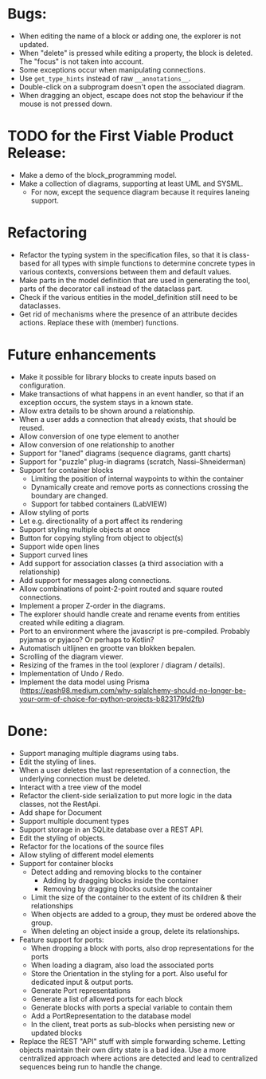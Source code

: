 

# Bugs:
* When editing the name of a block or adding one, the explorer is not updated.
* When "delete" is pressed while editing a property, the block is deleted. The "focus" is not taken into account.
* Some exceptions occur when manipulating connections.
* Use `get_type_hints` instead of raw `__annotations__`.
* Double-click on a subprogram doesn't open the associated diagram.
* When dragging an object, escape does not stop the behaviour if the mouse is not pressed down.


# TODO for the First Viable Product Release:
* Make a demo of the block_programming model.
* Make a collection of diagrams, supporting at least UML and SYSML.
  - For now, except the sequence diagram because it requires laneing support.

# Refactoring
* Refactor the typing system in the specification files, so that it is class-based for all types with
  simple functions to determine concrete types in various contexts, conversions between them and default values.
* Make parts in the model definition that are used in generating the tool, parts of the decorator call
  instead of the dataclass part.
* Check if the various entities in the model_definition still need to be dataclasses.
* Get rid of mechanisms where the presence of an attribute decides actions. Replace these with (member) functions.

# Future enhancements
* Make it possible for library blocks to create inputs based on configuration.
* Make transactions of what happens in an event handler, so that if an exception occurs, the system stays in a known 
  state.
* Allow extra details to be shown around a relationship.
* When a user adds a connection that already exists, that should be reused.
* Allow conversion of one type element to another
* Allow conversion of one relationship to another
* Support for "laned" diagrams (sequence diagrams, gantt charts)
* Support for "puzzle" plug-in diagrams (scratch, Nassi–Shneiderman)
* Support for container blocks
  * Limiting the position of internal waypoints to within the container
  * Dynamically create and remove ports as connections crossing the boundary are changed.
  * Support for tabbed containers (LabVIEW)
* Allow styling of ports
* Let e.g. directionality of a port affect its rendering
* Support styling multiple objects at once
* Button for copying styling from object to object(s)
* Support wide open lines
* Support curved lines
* Add support for association classes (a third association with a relationship)
* Add support for messages along connections.
* Allow combinations of point-2-point routed and square routed connections.
* Implement a proper Z-order in the diagrams.
* The explorer should handle create and rename events from entities created while editing a diagram.
* Port to an environment where the javascript is pre-compiled. Probably pyjamas or pyjaco? Or perhaps to Kotlin?
* Automatisch uitlijnen en grootte van blokken bepalen.
* Scrolling of the diagram viewer.
* Resizing of the frames in the tool (explorer / diagram / details).
* Implementation of Undo / Redo.
* Implement the data model using Prisma (https://eash98.medium.com/why-sqlalchemy-should-no-longer-be-your-orm-of-choice-for-python-projects-b823179fd2fb)



# Done:
* Support managing multiple diagrams using tabs.
* Edit the styling of lines.
* When a user deletes the last representation of a connection, the underlying connection must be deleted.
* Interact with a tree view of the model
* Refactor the client-side serialization to put more logic in the data classes, not the RestApi.
* Add shape for Document
* Support multiple document types
* Support storage in an SQLite database over a REST API.
* Edit the styling of objects.
* Refactor for the locations of the source files
* Allow styling of different model elements
* Support for container blocks
  * Detect adding and removing blocks to the container
    * Adding by dragging blocks inside the container
    * Removing by dragging blocks outside the container
  * Limit the size of the container to the extent of its children & their relationships
  * When objects are added to a group, they must be ordered above the group.
  * When deleting an object inside a group, delete its relationships.
* Feature support for ports:
  - When dropping a block with ports, also drop representations for the ports
  - When loading a diagram, also load the associated ports
  - Store the Orientation in the styling for a port. Also useful for dedicated input & output ports.
  - Generate Port representations
  - Generate a list of allowed ports for each block
  - Generate blocks with ports a special variable to contain them
  - Add a PortRepresentation to the database model
  - In the client, treat ports as sub-blocks when persisting new or updated blocks
* Replace the REST "API" stuff with simple forwarding scheme. Letting objects maintain their own dirty state is a bad idea.
  Use a more centralized approach where actions are detected and lead to centralized sequences being run to handle the change.

